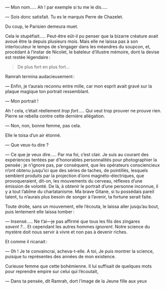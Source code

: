 
— Mon nom….. Ah ! par exemple si tu me le dis…..

— Sois donc satisfait. Tu es le marquis Perre de Chazelet.

Du coup, le Parisien demeura muet.

Cela le stupéfiait….. Peut-être eût-il pu penser que la bizarre créature avait avoué être la depuis plusieurs mois. Mais elle ne laissa pas à son interlocuteur le temps de s’engager dans les méandres du soupcon, et, procédant à l’instar de Nicolet, le bateleur d’illustre mémoire, dont la devise est restée légendaire : 

> De plus fort en plus fort…

Ramrah termina audacieusement :

— Enfin, je t’aurais reconnu entre mille, car mon esprit avait gravé sur
la plaque magique ton portrait ressemblant.

— Mon portrait !

Ah ! cela, c’était réellement _trop fort_…..  Qui veut trop prouver ne prouve rien. Pierre se rebella contre cette dernière allégation.

— Non, non, bonne femme, pas cela.

Elle le toisa d’un air étonné.

— Que veux-tu dire ?

— Ce que je veux dire….. Par ma foi, c’est clair. Je suis au courant des
expériences tentées par d’honorables personnalités pour photographier la
pensée ; je n’ignore pas, par conséquent, que les opérateurs consciencieux n’ont obtenu jusqu’ici que des séries de taches, de pointillés, lesquels semblent produits par la projection d’_ions_ magnéto-électriques, que provoqueraient, dit-on, les mouvements du cerveau, réflexes d’une émission de
volonté. De là, à obtenir le portrait d’une personne inconnue, il y a tout
l’abîme du charlatanisme. Ma brave Gitane, si tu possédais pareil talent, tu
n’aurais plus besoin de songer à l’avenir, ta fortune serait faite.

Toute droite, sans un mouvement, elle l’écouta, le laissa aller jusqu’au
bout, puis lentement elle laissa tomber :

— lnsensé….. Ne t’ai—je pas affirmé que tous les fils des zingares _savent ?_… Et cependant les autres hommes _ignorent_. Notre science du mystère doit nous servir à vivre et non pas à devenir riches.

Et comme il ricanait :

— 0h ! Je te convaincrai, acheva-t-elle. A toi, Je puis montrer la science,
puisque tu représentes des années de mon existence.

Curieuse femme que cette bohémienne. Il lui suffisait de quelques mots
pour reprendre empire sur celui qui l’écoutait,

— Dans ta pensée, dit Ramrah, dort l’image de la Jeune fille aux yeux
